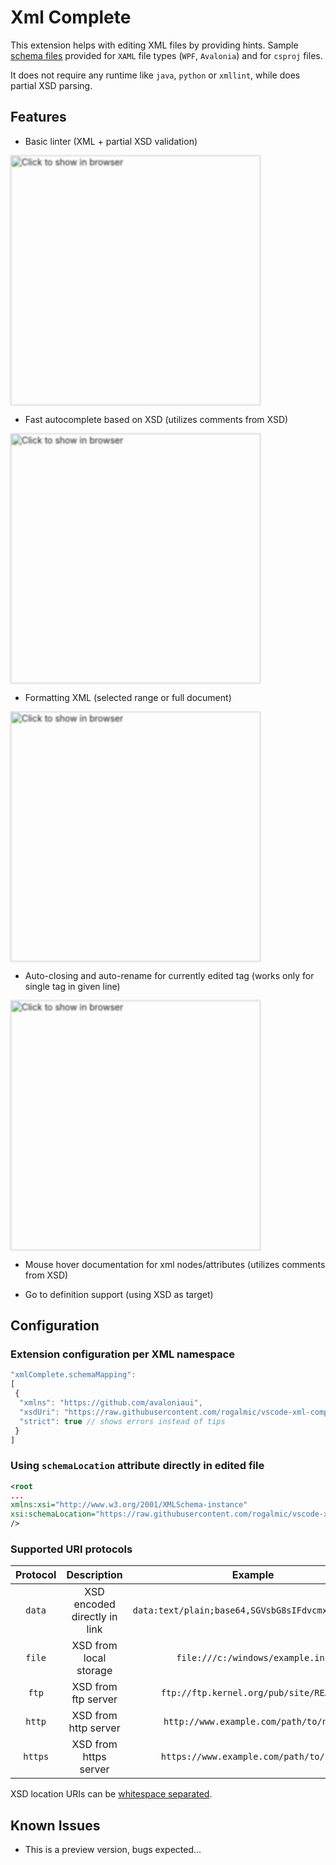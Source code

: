 # Xml Complete

This extension helps with editing XML files by providing hints. Sample [schema files](https://github.com/rogalmic/vscode-xml-complete/tree/master/test) provided for `XAML` file types (`WPF`, `Avalonia`) and for `csproj` files.

It does not require any runtime like `java`, `python` or `xmllint`, while does partial XSD parsing.

## Features

- Basic linter (XML + partial XSD validation)

[<img src="https://raw.githubusercontent.com/rogalmic/vscode-xml-complete/gif/images/vscode-xml-complete-linter.png" width="400" style="filter: blur(1px); " title="Click to show in browser"/>](https://raw.githubusercontent.com/rogalmic/vscode-xml-complete/gif/images/vscode-xml-complete-linter.png)

- Fast autocomplete based on XSD (utilizes comments from XSD)

[<img src="https://raw.githubusercontent.com/rogalmic/vscode-xml-complete/gif/images/vscode-xml-complete-complete.png" width="400" style="filter: blur(1px); " title="Click to show in browser"/>](https://raw.githubusercontent.com/rogalmic/vscode-xml-complete/gif/images/vscode-xml-complete-complete.png)

- Formatting XML (selected range or full document)

[<img src="https://raw.githubusercontent.com/rogalmic/vscode-xml-complete/gif/images/vscode-xml-complete-format.png" width="400" style="filter: blur(1px); " title="Click to show in browser"/>](https://raw.githubusercontent.com/rogalmic/vscode-xml-complete/gif/images/vscode-xml-complete-format.png)

- Auto-closing and auto-rename for currently edited tag (works only for single tag in given line)

[<img src="https://raw.githubusercontent.com/rogalmic/vscode-xml-complete/gif/images/vscode-xml-complete-auto.png" width="400" style="filter: blur(1px); " title="Click to show in browser"/>](https://raw.githubusercontent.com/rogalmic/vscode-xml-complete/gif/images/vscode-xml-complete-auto.png)

- Mouse hover documentation for xml nodes/attributes (utilizes comments from XSD)

- Go to definition support (using XSD as target)


## Configuration

### Extension configuration per XML namespace
```javascript
"xmlComplete.schemaMapping":
[
 {
  "xmlns": "https://github.com/avaloniaui",
  "xsdUri": "https://raw.githubusercontent.com/rogalmic/vscode-xml-complete/master/test/Avalonia/AvaloniaXamlSchema.xsd",
  "strict": true // shows errors instead of tips
 }
]
```
### Using `schemaLocation` attribute directly in edited file
```xml
<root
...
xmlns:xsi="http://www.w3.org/2001/XMLSchema-instance"
xsi:schemaLocation="https://raw.githubusercontent.com/rogalmic/vscode-xml-complete/master/test/Avalonia/AvaloniaXamlSchema.xsd"
/>
```

### Supported URI protocols

| Protocol  | Description                     | Example
|:---------:|:-------------------------------:|:---------------------------------:
| `data`    | XSD encoded directly in link    | `data:text/plain;base64,SGVsbG8sIFdvcmxkIQ%3D%3D`
| `file`    | XSD from local storage          | `file:///c:/windows/example.ini`
| `ftp`     | XSD from ftp server             | `ftp://ftp.kernel.org/pub/site/README`
| `http`    | XSD from http server            | `http://www.example.com/path/to/name`
| `https`   | XSD from https server           | `https://www.example.com/path/to/name`

XSD location URIs can be [whitespace separated](https://raw.githubusercontent.com/rogalmic/vscode-xml-complete/master/test/Svg/Test.svg).

## Known Issues

- This is a preview version, bugs expected...

